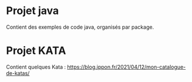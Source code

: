 # Projet java

Contient des exemples de code java, organisés par package.

# Projet KATA

Contient quelques Kata : https://blog.ippon.fr/2021/04/12/mon-catalogue-de-katas/

